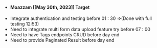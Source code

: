 - #### Moazzam [[May 30th, 2023]] Target
- Integrate authentication and testing before 01 : 30 =>(Done with full testing 12:53)
- Need to integrate multi form data upload feature try before 07 : 00
- Need to have Tags endpoints CRUD before day end
- Need to provide Paginated Result before day end
